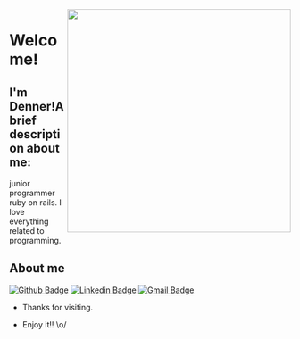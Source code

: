 <img align="right" width="400" height="400" src="https://imgflip.com/gif/45tkmp">
 
# Welcome!
 
## I'm Denner!A brief description about me:
 
junior programmer ruby on rails.
I love everything related to programming. 
## About me 
[![Github Badge](https://img.shields.io/badge/-Github-000?style=flat-square&logo=Github&logoColor=white&link=https://github.com/dennerruby)](https://github.com/dennerruby)
[![Linkedin Badge](https://img.shields.io/badge/-LinkedIn-blue?style=flat-square&logo=Linkedin&logoColor=white&link=https://www.linkedin.com/in/denner-viana-11b62939/)](https://www.linkedin.com/in/denner-viana-11b62939/)
[![Gmail Badge](https://img.shields.io/badge/-Gmail-c14438?style=flat-square&logo=Gmail&logoColor=white&link=mailto:dennersk891@gmail.com)](mailto:dennersk891@gmail.com)
 
- Thanks for visiting. 
 
- Enjoy it!! \o/
